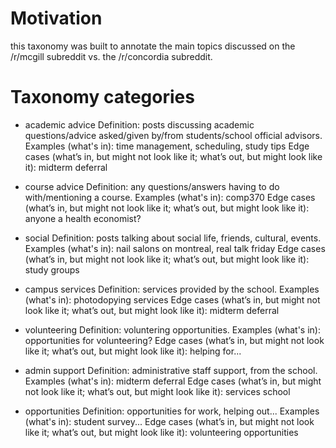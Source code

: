 # Motivation
this taxonomy was built to annotate the main topics discussed on the /r/mcgill subreddit vs. the /r/concordia subreddit.  

# Taxonomy categories
- academic advice
Definition: posts discussing academic questions/advice asked/given by/from students/school official advisors. 
Examples (what's in): time management, scheduling, study tips
Edge cases (what’s in, but might not look like it; what’s out, but might look like it): midterm deferral

- course advice
Definition: any questions/answers having to do with/mentioning a course.
Examples (what's in): comp370
Edge cases (what’s in, but might not look like it; what’s out, but might look like it): anyone a health economist?

- social
Definition: posts talking about social life, friends, cultural, events.
Examples (what's in): nail salons on montreal, real talk friday
Edge cases (what’s in, but might not look like it; what’s out, but might look like it): study groups

- campus services
Definition: services provided by the school.
Examples (what's in): photodopying services
Edge cases (what’s in, but might not look like it; what’s out, but might look like it): midterm deferral

- volunteering
Definition: voluntering opportunities.
Examples (what's in): opportunities for volunteering?
Edge cases (what’s in, but might not look like it; what’s out, but might look like it): helping for...

- admin support
Definition: administrative staff support, from the school.
Examples (what's in): midterm deferral
Edge cases (what’s in, but might not look like it; what’s out, but might look like it): services school

- opportunities
Definition: opportunities for work, helping out...
Examples (what's in): student survey...
Edge cases (what’s in, but might not look like it; what’s out, but might look like it): volunteering opportunities
